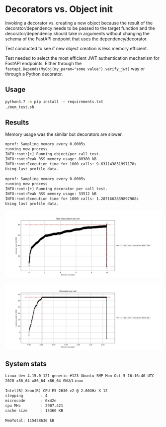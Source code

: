 # Decorators vs. Object init

Invoking a decorator vs. creating a new object because the result of the decorator/dependency needs to be passed to the target function and the decorator/dependency should take in arguments without changing the
schema of the FastAPI endpoint that uses the dependency/decorator.

Test conducted to see if new object creation is less memory efficient.

Test needed to select the most efficient JWT authentication mechanism for FastAPI endpoints. Either through the `fastapi.Depends(MyObj(my_param="some value").verify_jwt)` way or through a Python decorator.

## Usage

```bash
python3.7 -m pip install -r requirements.txt
./mem_test.sh
```

## Results

Memory usage was the similar but decorators are slower.

```text
mprof: Sampling memory every 0.0005s
running new process
INFO:root:[+] Running object/per call test.
INFO:root:Peak RSS memory usage: 80380 kB
INFO:root:Execution time for 1000 calls: 9.631143831997178s
Using last profile data.

mprof: Sampling memory every 0.0005s
running new process
INFO:root:[+] Running decorator per call test.
INFO:root:Peak RSS memory usage: 33512 kB
INFO:root:Execution time for 1000 calls: 1.2871662839897908s
Using last profile data.
```

![New Object Per Image](mem_obj_per.jpg)

![Decorator Per Image](mem_decorator_per.jpg)

## System stats

```text
Linux dev 4.15.0-121-generic #123-Ubuntu SMP Mon Oct 5 16:16:40 UTC 2020 x86_64 x86_64 x86_64 GNU/Linux

Intel(R) Xeon(R) CPU E5-2630 v2 @ 2.60GHz X 12
stepping        : 4
microcode       : 0x42e
cpu MHz         : 2907.421
cache size      : 15360 KB

MemTotal: 115438636 kB

```